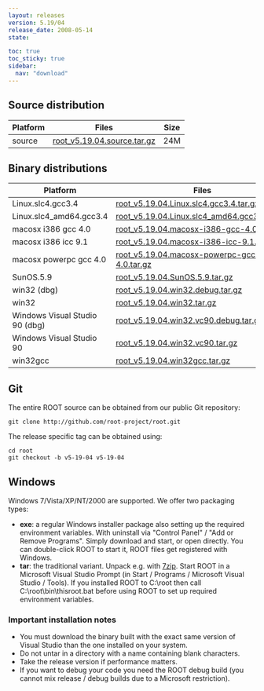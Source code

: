 ```yaml
---
layout: releases
version: 5.19/04
release_date: 2008-05-14
state:

toc: true
toc_sticky: true
sidebar:
  nav: "download"
---
```



## Source distribution

| Platform       | Files | Size |
|-----------|-------|-----|
| source | [root_v5.19.04.source.tar.gz](https://root.cern.ch/download/root_v5.19.04.source.tar.gz) |  24M |


## Binary distributions

| Platform       | Files | Size |
|-----------|-------|-----|
| Linux.slc4.gcc3.4 | [root_v5.19.04.Linux.slc4.gcc3.4.tar.gz](https://root.cern.ch/download/root_v5.19.04.Linux.slc4.gcc3.4.tar.gz) |  43M |
| Linux.slc4_amd64.gcc3.4 | [root_v5.19.04.Linux.slc4_amd64.gcc3.4.tar.gz](https://root.cern.ch/download/root_v5.19.04.Linux.slc4_amd64.gcc3.4.tar.gz) |  44M |
| macosx i386 gcc 4.0 | [root_v5.19.04.macosx-i386-gcc-4.0.tar.gz](https://root.cern.ch/download/root_v5.19.04.macosx-i386-gcc-4.0.tar.gz) |  43M |
| macosx i386 icc 9.1 | [root_v5.19.04.macosx-i386-icc-9.1.tar.gz](https://root.cern.ch/download/root_v5.19.04.macosx-i386-icc-9.1.tar.gz) |  46M |
| macosx powerpc gcc 4.0 | [root_v5.19.04.macosx-powerpc-gcc-4.0.tar.gz](https://root.cern.ch/download/root_v5.19.04.macosx-powerpc-gcc-4.0.tar.gz) |  43M |
| SunOS.5.9 | [root_v5.19.04.SunOS.5.9.tar.gz](https://root.cern.ch/download/root_v5.19.04.SunOS.5.9.tar.gz) |  47M |
| win32 (dbg) | [root_v5.19.04.win32.debug.tar.gz](https://root.cern.ch/download/root_v5.19.04.win32.debug.tar.gz) |  80M |
| win32 | [root_v5.19.04.win32.tar.gz](https://root.cern.ch/download/root_v5.19.04.win32.tar.gz) |  42M |
| Windows Visual Studio 90 (dbg) | [root_v5.19.04.win32.vc90.debug.tar.gz](https://root.cern.ch/download/root_v5.19.04.win32.vc90.debug.tar.gz) | 100M |
| Windows Visual Studio 90 | [root_v5.19.04.win32.vc90.tar.gz](https://root.cern.ch/download/root_v5.19.04.win32.vc90.tar.gz) |  42M |
| win32gcc | [root_v5.19.04.win32gcc.tar.gz](https://root.cern.ch/download/root_v5.19.04.win32gcc.tar.gz) |  46M |


## Git
The entire ROOT source can be obtained from our public Git repository:

~~~
git clone http://github.com/root-project/root.git
~~~
The release specific tag can be obtained using:
~~~
cd root
git checkout -b v5-19-04 v5-19-04
~~~


## Windows
Windows 7/Vista/XP/NT/2000 are supported. We offer two packaging types:

 * **exe**: a regular Windows installer package also setting up the required environment variables. With uninstall via "Control Panel" / "Add or Remove Programs". Simply download and start, or open directly. You can double-click ROOT to start it, ROOT files get registered with Windows.
 * **tar**: the traditional variant. Unpack e.g. with [7zip](http://www.7-zip.org). Start ROOT in a Microsoft Visual Studio Prompt (in Start / Programs / Microsoft Visual Studio / Tools). If you installed ROOT to C:\root then call C:\root\bin\thisroot.bat before using ROOT to set up required environment variables.

### Important installation notes
 * You must download the binary built with the exact same version of Visual Studio than the one installed on your system.
 * Do not untar in a directory with a name containing blank characters.
 * Take the release version if performance matters.
 * If you want to debug your code you need the ROOT debug build (you cannot mix release / debug builds due to a Microsoft restriction).

